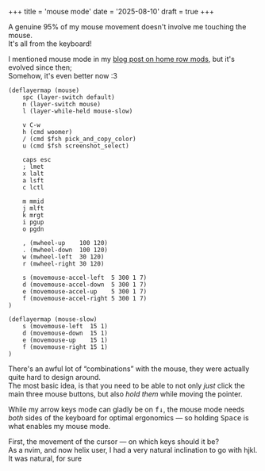 +++
title = 'mouse mode'
date = '2025-08-10'
draft = true
+++

A genuine 95% of my mouse movement doesn't involve me touching the mouse. \
It's all from the keyboard!

I mentioned mouse mode in my [blog post on home row mods](@/erm/index.md), but it's evolved since then; \
Somehow, it's even better now :3

```
(deflayermap (mouse)
	spc (layer-switch default)
	n (layer-switch mouse)
	l (layer-while-held mouse-slow)

	v C-w
	h (cmd woomer)
	/ (cmd $fsh pick_and_copy_color)
	u (cmd $fsh screenshot_select)

	caps esc
	; lmet
	x lalt
	a lsft
	c lctl

	m mmid
	j mlft
	k mrgt
	i pgup
	o pgdn

	, (mwheel-up    100 120)
	. (mwheel-down  100 120)
	w (mwheel-left  30 120)
	r (mwheel-right 30 120)

	s (movemouse-accel-left  5 300 1 7)
	d (movemouse-accel-down  5 300 1 7)
	e (movemouse-accel-up    5 300 1 7)
	f (movemouse-accel-right 5 300 1 7)
)

(deflayermap (mouse-slow)
	s (movemouse-left  15 1)
	d (movemouse-down  15 1)
	e (movemouse-up    15 1)
	f (movemouse-right 15 1)
)
```

There's an awful lot of “combinations” with the mouse, they were actually quite hard to design around. \
The most basic idea, is that you need to be able to not only *just* click the main three mouse buttons, but also *hold them* while moving the pointer.

While my arrow keys mode can gladly be on <kbd>f↓</kbd>, the mouse mode needs *both* sides of the keyboard for optimal ergonomics — so holding <kbd>Space</kbd> is what enables my mouse mode.

First, the movement of the cursor — on which keys should it be? \
As a nvim, and now helix user, I had a very natural inclination to go with hjkl. \
It was natural, for sure
